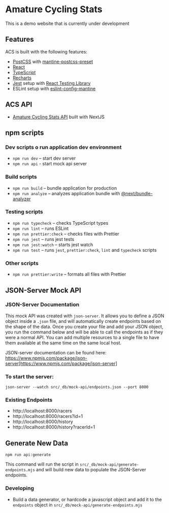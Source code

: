 # Amature Cycling Stats

This is a demo website that is currently under development

## Features

ACS is built with the following features:

- [PostCSS](https://postcss.org/) with [mantine-postcss-preset](https://mantine.dev/styles/postcss-preset)
- [React](https://www.react.dev)
- [TypeScript](https://www.typescriptlang.org/)
- [Recharts](https://www.recharts.org)
- [Jest](https://jestjs.io/) setup with [React Testing Library](https://testing-library.com/docs/react-testing-library/intro)
- ESLint setup with [eslint-config-mantine](https://github.com/mantinedev/eslint-config-mantine)

## ACS API

- [Amature Cycling Stats API](https://github.com/derekvmcintire/acs-next-api) built with NextJS

## npm scripts

### Dev scripts o run application dev environment

- `npm run dev` – start dev server
- `npm run api` - start mock api server

### Build scripts

- `npm run build` – bundle application for production
- `npm run analyze` – analyzes application bundle with [@next/bundle-analyzer](https://www.npmjs.com/package/@next/bundle-analyzer)

### Testing scripts

- `npm run typecheck` – checks TypeScript types
- `npm run lint` – runs ESLint
- `npm run prettier:check` – checks files with Prettier
- `npm run jest` – runs jest tests
- `npm run jest:watch` – starts jest watch
- `npm run test` – runs `jest`, `prettier:check`, `lint` and `typecheck` scripts

### Other scripts

- `npm run prettier:write` – formats all files with Prettier

## JSON-Server Mock API

### JSON-Server Documentation

This mock API was created with `json-server`. It allows you to define a JSON object inside a `.json` file, and will automatically create endpoints based on the shape of the data. Once you create your file and add your JSON object, you run the command below and will be able to call the endpoints as if they were a normal API. You can add multiple resources to a single file to have them available at the same time on the same local host.

JSON-server documentation can be found here: https://www.npmjs.com/package/json-server[https://www.npmjs.com/package/json-server]

### To start the server:

`json-server --watch src/_db/mock-api/endpoints.json --port 8000`

### Existing Endpoints

- http://localhost:8000/racers
- http://localhost:8000/racers?id=1
- http://localhost:8000/history
- http://localhost:8000/history?racerId=1

## Generate New Data

`npm run api:generate`

This command will run the script in `src/_db/mock-api/generate-endpoints.mjs` and will build new data to populate the JSON-Server endpoints.

### Developing

- Build a data generator, or hardcode a javascript object and add it to the `endpoints` object in `src/_db/mock-api/generate-endpoints.mjs`
